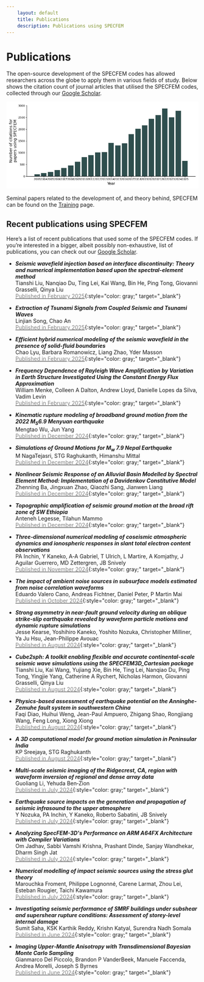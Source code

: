 ```yaml
---
    layout: default
    title: Publications
    description: Publications using SPECFEM
---
```


# Publications

The open-source development of the SPECFEM codes has allowed researchers across the globe to apply them in various fields of study. Below shows the citation count of journal articles that utilised the SPECFEM codes, collected through our
[<span class="fas fa-external-link-alt"></span> Google Scholar](https://scholar.google.com/citations?hl=en&user=bvjzHdUAAAAJ&view_op=list_works&sortby=pubdate).

![title](scholar/total_citations_per_year.jpg)

Seminal papers related to the development of, and theory behind, SPECFEM can be found on the [Training](training.md) page.


## Recent publications using SPECFEM

Here’s a list of recent publications that used some of the SPECFEM codes. If you’re interested in a bigger, albeit possibly non-exhaustive, list of publications, you can check out our [<span class="fas fa-external-link-alt"></span> Google Scholar](https://scholar.google.com/citations?hl=en&user=bvjzHdUAAAAJ&view_op=list_works&sortby=pubdate).

- <i><b>Seismic wavefield injection based on interface discontinuity: Theory and numerical implementation based upon the spectral-element method</b></i>  
Tianshi Liu, Nanqiao Du, Ting Lei, Kai Wang, Bin He, Ping Tong, Giovanni Grasselli, Qinya Liu   
[<span style="color:grey"><span class="fas fa-external-link-alt"></span> Published in February 2025</span>](https://scholar.google.com/citations?view_op=view_citation&hl=en&oe=ASCII&user=bvjzHdUAAAAJ&sortby=pubdate&citation_for_view=bvjzHdUAAAAJ:gsN89kCJA0AC){:style="color: gray;" target="_blank"}

- <i><b>Extraction of Tsunami Signals from Coupled Seismic and Tsunami Waves</b></i>  
Linjian Song, Chao An   
[<span style="color:grey"><span class="fas fa-external-link-alt"></span> Published in February 2025</span>](https://scholar.google.com/citations?view_op=view_citation&hl=en&oe=ASCII&user=bvjzHdUAAAAJ&sortby=pubdate&citation_for_view=bvjzHdUAAAAJ:foquWX3nUaYC){:style="color: gray;" target="_blank"}

- <i><b>Efficient hybrid numerical modeling of the seismic wavefield in the presence of solid-fluid boundaries</b></i>  
Chao Lyu, Barbara Romanowicz, Liang Zhao, Yder Masson   
[<span style="color:grey"><span class="fas fa-external-link-alt"></span> Published in February 2025</span>](https://scholar.google.com/citations?view_op=view_citation&hl=en&oe=ASCII&user=bvjzHdUAAAAJ&sortby=pubdate&citation_for_view=bvjzHdUAAAAJ:SpbeaW3--B0C){:style="color: gray;" target="_blank"}

- <i><b>Frequency Dependence of Rayleigh Wave Amplification by Variation in Earth Structure Investigated Using the Constant Energy Flux Approximation</b></i>  
William Menke, Colleen A Dalton, Andrew Lloyd, Danielle Lopes da Silva, Vadim Levin   
[<span style="color:grey"><span class="fas fa-external-link-alt"></span> Published in February 2025</span>](https://scholar.google.com/citations?view_op=view_citation&hl=en&oe=ASCII&user=bvjzHdUAAAAJ&sortby=pubdate&citation_for_view=bvjzHdUAAAAJ:hCrLmN-GePgC){:style="color: gray;" target="_blank"}

- <i><b>Kinematic rupture modeling of broadband ground motion from the 2022 <i>M</i><sub>S</sub>6.9 Menyuan earthquake</b></i>  
Mengtao Wu, Jun Yang   
[<span style="color:grey"><span class="fas fa-external-link-alt"></span> Published in December 2024</span>](https://scholar.google.com/citations?view_op=view_citation&hl=en&oe=ASCII&user=bvjzHdUAAAAJ&sortby=pubdate&citation_for_view=bvjzHdUAAAAJ:8d8msizDQcsC){:style="color: gray;" target="_blank"}

- <i><b>Simulations of Ground Motions for M<sub>w</sub> 7.9 Nepal Earthquake</b></i>  
M NagaTejasri, STG Raghukanth, Himanshu Mittal   
[<span style="color:grey"><span class="fas fa-external-link-alt"></span> Published in December 2024</span>](https://scholar.google.com/citations?view_op=view_citation&hl=en&oe=ASCII&user=bvjzHdUAAAAJ&sortby=pubdate&citation_for_view=bvjzHdUAAAAJ:xtoqd-5pKcoC){:style="color: gray;" target="_blank"}

- <i><b>Nonlinear Seismic Response of an Alluvial Basin Modelled by Spectral Element Method: Implementation of a Davidenkov Constitutive Model</b></i>  
Zhenning Ba, Jingxuan Zhao, Qiaozhi Sang, Jianwen Liang   
[<span style="color:grey"><span class="fas fa-external-link-alt"></span> Published in December 2024</span>](https://scholar.google.com/citations?view_op=view_citation&hl=en&oe=ASCII&user=bvjzHdUAAAAJ&sortby=pubdate&citation_for_view=bvjzHdUAAAAJ:HbR8gkJAVGIC){:style="color: gray;" target="_blank"}

- <i><b>Topographic amplification of seismic ground motion at the broad rift zone of SW Ethiopia</b></i>  
Anteneh Legesse, Tilahun Mammo   
[<span style="color:grey"><span class="fas fa-external-link-alt"></span> Published in December 2024</span>](https://scholar.google.com/citations?view_op=view_citation&hl=en&oe=ASCII&user=bvjzHdUAAAAJ&sortby=pubdate&citation_for_view=bvjzHdUAAAAJ:_FM0Bhl9EiAC){:style="color: gray;" target="_blank"}

- <i><b>Three&#8208;dimensional numerical modeling of coseismic atmospheric dynamics and ionospheric responses in slant total electron content observations</b></i>  
PA Inchin, Y Kaneko, A&#8208;A Gabriel, T Ulrich, L Martire, A Komjathy, J Aguilar Guerrero, MD Zettergren, JB Snively   
[<span style="color:grey"><span class="fas fa-external-link-alt"></span> Published in November 2024</span>](https://scholar.google.com/citations?view_op=view_citation&hl=en&oe=ASCII&user=bvjzHdUAAAAJ&sortby=pubdate&citation_for_view=bvjzHdUAAAAJ:HtEfBTGE9r8C){:style="color: gray;" target="_blank"}

- <i><b>The impact of ambient noise sources in subsurface models estimated from noise correlation waveforms</b></i>  
Eduardo Valero Cano, Andreas Fichtner, Daniel Peter, P Martin Mai   
[<span style="color:grey"><span class="fas fa-external-link-alt"></span> Published in October 2024</span>](https://scholar.google.com/citations?view_op=view_citation&hl=en&oe=ASCII&user=bvjzHdUAAAAJ&sortby=pubdate&citation_for_view=bvjzHdUAAAAJ:Ri6SYOTghG4C){:style="color: gray;" target="_blank"}

- <i><b>Strong asymmetry in near-fault ground velocity during an oblique strike-slip earthquake revealed by waveform particle motions and dynamic rupture simulations</b></i>  
Jesse Kearse, Yoshihiro Kaneko, Yoshito Nozuka, Christopher Milliner, Ya Ju Hsu, Jean-Philippe Avouac   
[<span style="color:grey"><span class="fas fa-external-link-alt"></span> Published in August 2024</span>](https://scholar.google.com/citations?view_op=view_citation&hl=en&oe=ASCII&user=bvjzHdUAAAAJ&sortby=pubdate&citation_for_view=bvjzHdUAAAAJ:NXb4pA-qfm4C){:style="color: gray;" target="_blank"}

- <i><b>Cube2sph: A toolkit enabling flexible and accurate continental-scale seismic wave simulations using the SPECFEM3D_Cartesian package</b></i>  
Tianshi Liu, Kai Wang, Yujiang Xie, Bin He, Ting Lei, Nanqiao Du, Ping Tong, Yingjie Yang, Catherine A Rychert, Nicholas Harmon, Giovanni Grasselli, Qinya Liu   
[<span style="color:grey"><span class="fas fa-external-link-alt"></span> Published in August 2024</span>](https://scholar.google.com/citations?view_op=view_citation&hl=en&oe=ASCII&user=bvjzHdUAAAAJ&sortby=pubdate&citation_for_view=bvjzHdUAAAAJ:kz9GbA2Ns4gC){:style="color: gray;" target="_blank"}

- <i><b>Physics-based assessment of earthquake potential on the Anninghe-Zemuhe fault system in southwestern China</b></i>  
Faqi Diao, Huihui Weng, Jean-Paul Ampuero, Zhigang Shao, Rongjiang Wang, Feng Long, Xiong Xiong   
[<span style="color:grey"><span class="fas fa-external-link-alt"></span> Published in August 2024</span>](https://scholar.google.com/citations?view_op=view_citation&hl=en&oe=ASCII&user=bvjzHdUAAAAJ&sortby=pubdate&citation_for_view=bvjzHdUAAAAJ:PVjk1bu6vJQC){:style="color: gray;" target="_blank"}

- <i><b>A 3D computational model for ground motion simulation in Peninsular India</b></i>  
KP Sreejaya, STG Raghukanth   
[<span style="color:grey"><span class="fas fa-external-link-alt"></span> Published in August 2024</span>](https://scholar.google.com/citations?view_op=view_citation&hl=en&oe=ASCII&user=bvjzHdUAAAAJ&sortby=pubdate&citation_for_view=bvjzHdUAAAAJ:GtLg2Ama23sC){:style="color: gray;" target="_blank"}

- <i><b>Multi&#8208;scale seismic imaging of the Ridgecrest, CA, region with waveform inversion of regional and dense array data</b></i>  
Guoliang Li, Yehuda Ben&#8208;Zion   
[<span style="color:grey"><span class="fas fa-external-link-alt"></span> Published in July 2024</span>](https://scholar.google.com/citations?view_op=view_citation&hl=en&oe=ASCII&user=bvjzHdUAAAAJ&sortby=pubdate&citation_for_view=bvjzHdUAAAAJ:bz8QjSJIRt4C){:style="color: gray;" target="_blank"}

- <i><b>Earthquake source impacts on the generation and propagation of seismic infrasound to the upper atmosphere</b></i>  
Y Nozuka, PA Inchin, Y Kaneko, Roberto Sabatini, JB Snively   
[<span style="color:grey"><span class="fas fa-external-link-alt"></span> Published in July 2024</span>](https://scholar.google.com/citations?view_op=view_citation&hl=en&oe=ASCII&user=bvjzHdUAAAAJ&sortby=pubdate&citation_for_view=bvjzHdUAAAAJ:0izLItjtcgwC){:style="color: gray;" target="_blank"}

- <i><b>Analyzing SpecFEM-3D&#39;s Performance on ARM A64FX Architecture with Compiler Variations</b></i>  
Om Jadhav, Sabbi Vamshi Krishna, Prashant Dinde, Sanjay Wandhekar, Dharm Singh Jat   
[<span style="color:grey"><span class="fas fa-external-link-alt"></span> Published in July 2024</span>](https://scholar.google.com/citations?view_op=view_citation&hl=en&oe=ASCII&user=bvjzHdUAAAAJ&sortby=pubdate&citation_for_view=bvjzHdUAAAAJ:M7yex6snE4oC){:style="color: gray;" target="_blank"}

- <i><b>Numerical modelling of impact seismic sources using the stress glut theory</b></i>  
Marouchka Froment, Philippe Lognonné, Carene Larmat, Zhou Lei, Esteban Rougier, Taichi Kawamura   
[<span style="color:grey"><span class="fas fa-external-link-alt"></span> Published in July 2024</span>](https://scholar.google.com/citations?view_op=view_citation&hl=en&oe=ASCII&user=bvjzHdUAAAAJ&sortby=pubdate&citation_for_view=bvjzHdUAAAAJ:Dip1O2bNi0gC){:style="color: gray;" target="_blank"}

- <i><b>Investigating seismic performance of SMRF buildings under subshear and supershear rupture conditions: Assessment of storey-level internal damage</b></i>  
Sumit Saha, KSK Karthik Reddy, Krishn Katyal, Surendra Nadh Somala   
[<span style="color:grey"><span class="fas fa-external-link-alt"></span> Published in June 2024</span>](https://scholar.google.com/citations?view_op=view_citation&hl=en&oe=ASCII&user=bvjzHdUAAAAJ&sortby=pubdate&citation_for_view=bvjzHdUAAAAJ:LO7wyVUgiFcC){:style="color: gray;" target="_blank"}

- <i><b>Imaging Upper&#8208;Mantle Anisotropy with Transdimensional Bayesian Monte Carlo Sampling</b></i>  
Gianmarco Del Piccolo, Brandon P VanderBeek, Manuele Faccenda, Andrea Morelli, Joseph S Byrnes   
[<span style="color:grey"><span class="fas fa-external-link-alt"></span> Published in June 2024</span>](https://scholar.google.com/citations?view_op=view_citation&hl=en&oe=ASCII&user=bvjzHdUAAAAJ&sortby=pubdate&citation_for_view=bvjzHdUAAAAJ:tuHXwOkdijsC){:style="color: gray;" target="_blank"}

